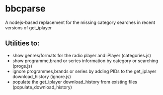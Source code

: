 # bbcparse
A nodejs-based replacement for the missing category searches in recent versions of get_iplayer

## Utilities to:
* show genres/formats for the radio player and iPlayer (categories.js)
* show programme,brand or series information by category or searching (progs.js)
* ignore programmes,brands or series by adding PIDs to the get_iplayer download_history (ignore.js)
* populate the get_iplayer download_history from existing files (populate_download_history)